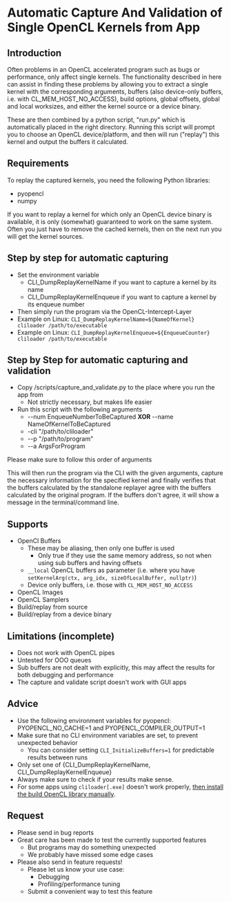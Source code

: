 # Automatic Capture And Validation of Single OpenCL Kernels from App

## Introduction

Often problems in an OpenCL accelerated program such as bugs or performance, only affect single kernels. The functionality described in here can assist in finding these problems by allowing you to extract a single kernel with the corresponding arguments, buffers (also device-only buffers, i.e. with CL_MEM_HOST_NO_ACCESS), build options, global offsets, global and local worksizes, and either the kernel source or a device binary.

These are then combined by a python script, "run.py" which is automatically placed in the right directory. Running this script will prompt you to choose an OpenCL device/platform, and then will run ("replay") this kernel and output the buffers it calculated.

## Requirements

To replay the captured kernels, you need the following Python libraries:

* pyopencl
* numpy

If you want to replay a kernel for which only an OpenCL device binary is available, it is only (somewhat) guaranteed to work on the same system. Often you just have to remove the cached kernels, then on the next run you will get the kernel sources.

## Step by step for automatic capturing

* Set the environment variable
  * CLI_DumpReplayKernelName if you want to capture a kernel by its name
  * CLI_DumpReplayKernelEnqueue if you want to capture a kernel by its enqueue number
* Then simply run the program via the OpenCL-Intercept-Layer
* Example on Linux: `CLI_DumpReplayKernelName=${NameOfKernel} cliloader /path/to/executable`
* Example on Linux: `CLI_DumpReplayKernelEnqueue=${EnqueueCounter} cliloader /path/to/executable`

## Step by Step for automatic capturing and validation

* Copy /scripts/capture_and_validate.py to the place where you run the app from
  * Not strictly necessary, but makes life easier
* Run this script with the following arguments
  - --num EnqueueNumberToBeCaptured **XOR** --name NameOfKernelToBeCaptured
  - -cli "/path/to/cliloader"
  - --p "/path/to/program"
  - --a ArgsForProgram

Please make sure to follow this order of arguments

This will then run the program via the CLI with the given arguments, capture the necessary information for the specified kernel and finally verifies that the buffers calculated by the standalone replayer agree with the buffers calculated by the original program. If the buffers don't agree, it will show a message in the terminal/command line.

## Supports

* OpenCl Buffers
  * These may be aliasing, then only one buffer is used
    * Only true if they use the same memory address, so not when using sub buffers and having offsets
  * `__local` OpenCL buffers as parameter (i.e. where you have `setKernelArg(ctx, arg_idx, sizeOfLocalBuffer, nullptr)`)
  * Device only buffers, i.e. those with `CL_MEM_HOST_NO_ACCESS`
* OpenCL Images
* OpenCL Samplers
* Build/replay from source
* Build/replay from a device binary


## Limitations (incomplete)

* Does not work with OpenCL pipes
* Untested for OOO queues
* Sub buffers are not dealt with explicitly, this may affect the results for both debugging and performance
* The capture and validate script doesn't work with GUI apps

## Advice

* Use the following environment variables for pyopencl: PYOPENCL_NO_CACHE=1 and PYOPENCL_COMPILER_OUTPUT=1
* Make sure that no CLI environment variables are set, to prevent unexpected behavior
  * You can consider setting `CLI_InitializeBuffers=1` for predictable results between runs
* Only set one of {CLI_DumpReplayKernelName, CLI_DumpReplayKernelEnqueue}
* Always make sure to check if your results make sense. 
* For some apps using `cliloader[.exe]` doesn't work properly, [then install the build OpenCL library manually](install.md).

## Request

* Please send in bug reports
* Great care has been made to test the currently supported features
  * But programs may do something unexpected
  * We probably have missed some edge cases
* Please also send in feature requests!
  * Please let us know your use case:
    * Debugging
    * Profiling/performance tuning
  * Submit a convenient way to test this feature

